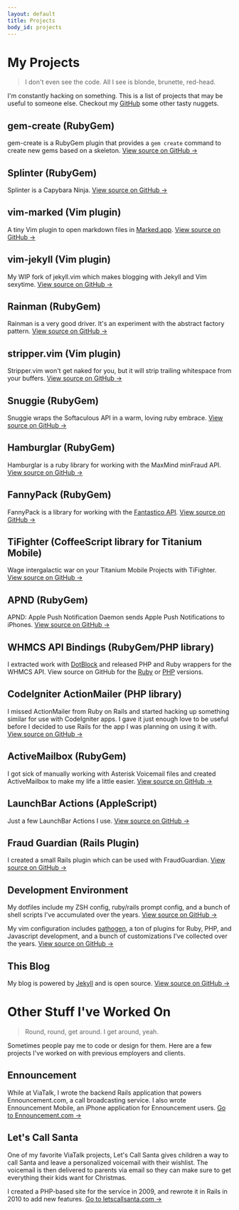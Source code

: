 ```yaml
---
layout: default
title: Projects
body_id: projects
---
```


# My Projects

> I don't even see the code. All I see is blonde, brunette, red-head.

I'm constantly hacking on something. This is a list of projects that may be
useful to someone else. Checkout my [GitHub](https://github.com/itspriddle)
some other tasty nuggets.


## gem-create (RubyGem)

gem-create is a RubyGem plugin that provides a `gem create` command to create
new gems based on a skeleton.
[View source on GitHub &rarr;](https://github.com/itspriddle/gem-create)


## Splinter (RubyGem)

Splinter is a Capybara Ninja.
[View source on GitHub &rarr;](https://github.com/site5/splinter)


## vim-marked (Vim plugin)

A tiny Vim plugin to open markdown files in
[Marked.app](http://markedapp.com/).
[View source on GitHub &rarr;](https://github.com/itspriddle/vim-marked)


## vim-jekyll (Vim plugin)

My WIP fork of jekyll.vim which makes blogging with Jekyll and Vim sexytime.
[View source on GitHub &rarr;](https://github.com/itspriddle/vim-jekyll)


## Rainman (RubyGem)

Rainman is a very good driver. It's an experiment with the abstract factory
pattern.
[View source on GitHub &rarr;](https://github.com/site5/rainman)


## stripper.vim (Vim plugin)
Stripper.vim won't get naked for you, but it will strip trailing whitespace
from your buffers.
[View source on GitHub &rarr;](https://github.com/itspriddle/vim-stripper)


## Snuggie (RubyGem)

Snuggie wraps the Softaculous API in a warm, loving ruby embrace.
[View source on GitHub &rarr;](https://github.com/site5/snuggie)


## Hamburglar (RubyGem)

Hamburglar is a ruby library for working with the MaxMind minFraud API.
[View source on GitHub &rarr;](https://github.com/site5/hamburglar)


## FannyPack (RubyGem)

FannyPack is a library for working with the
[Fantastico API](https://netenberg.com/api/).
[View source on GitHub &rarr;](https://github.com/site5/fanny_pack)


## TiFighter (CoffeeScript library for Titanium Mobile)

Wage intergalactic war on your Titanium Mobile Projects with TiFighter.
[View source on GitHub &rarr;](https://github.com/itspriddle/ti-fighter)


## APND (RubyGem)

APND: Apple Push Notification Daemon sends Apple Push Notifications to iPhones.
[View source on GitHub &rarr;](https://github.com/itspriddle/apnd)


## WHMCS API Bindings (RubyGem/PHP library)

I extracted work with [DotBlock](http://www.dotblock.com/) and released PHP
and Ruby wrappers for the WHMCS API. View source on GitHub for the
[Ruby](https://github.com/dotblock/whmcs-ruby) or
[PHP](https://github.com/dotblock/whmcs-php) versions.


## CodeIgniter ActionMailer (PHP library)

I missed ActionMailer from Ruby on Rails and started hacking up something
similar for use with CodeIgniter apps. I gave it just enough love to be
useful before I decided to use Rails for the app I was planning on
using it with.
[View source on GitHub &rarr;](https://github.com/itspriddle/codeigniter-action-mailer)


## ActiveMailbox (RubyGem)

I got sick of manually working with Asterisk Voicemail files and created
ActiveMailbox to make my life a little easier.
[View source on GitHub &rarr;](https://github.com/itspriddle/active_mailbox)


## LaunchBar Actions (AppleScript)

Just a few LaunchBar Actions I use.
[View source on GitHub &rarr;](https://github.com/itspriddle/launchbar-actions)


## Fraud Guardian (Rails Plugin)

I created a small Rails plugin which can be used with FraudGuardian.
[View source on GitHub &rarr;](https://github.com/itspriddle/fraud_guardian)


## Development Environment

My dotfiles include my ZSH config, ruby/rails prompt config, and a bunch of
shell scripts I've accumulated over the years.
[View source on GitHub &rarr;](https://github.com/itspriddle/dotfiles)

My vim configuration includes
[pathogen](https://github.com/tpope/vim-pathogen), a ton of plugins for
Ruby, PHP, and Javascript development, and a bunch of customizations I've
collected over the years.
[View source on GitHub &rarr;](https://github.com/itspriddle/vim-config)


## This Blog

My blog is powered by [Jekyll](https://github.com/mojombo/jekyll) and is open
source.
[View source on GitHub &rarr;](https://github.com/itspriddle/code.nevercraft.net)


# Other Stuff I've Worked On

> Round, round, get around. I get around, yeah.

Sometimes people pay me to code or design for them. Here are a few projects
I've worked on with previous employers and clients.


## Ennouncement

While at ViaTalk, I wrote the backend Rails application that powers
Ennouncement.com, a call broadcasting service. I also wrote Ennouncement
Mobile, an iPhone application for Ennouncement users.
[Go to Ennouncement.com &rarr;](http://www.ennouncement.com/)


## Let's Call Santa

One of my favorite ViaTalk projects, Let's Call Santa gives children a way to
call Santa and leave a personalized voicemail with their wishlist. The
voicemail is then delivered to parents via email so they can make sure to get
everything their kids want for Christmas.

I created a PHP-based site for the service in 2009, and rewrote it in Rails in
2010 to add new features.
[Go to letscallsanta.com &rarr;](http://www.letscallsanta.com/)
